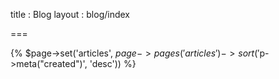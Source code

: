 
title  : Blog
layout : blog/index

===


{% $page->set('articles', $page->pages('articles')->sort('$p->meta("created")', 'desc')) %}

